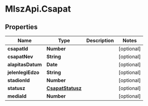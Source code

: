 # MlszApi.Csapat

## Properties

Name | Type | Description | Notes
------------ | ------------- | ------------- | -------------
**csapatId** | **Number** |  | [optional] 
**csapatNev** | **String** |  | [optional] 
**alapitasDatum** | **Date** |  | [optional] 
**jelenlegiEdzo** | **String** |  | [optional] 
**stadionId** | **Number** |  | [optional] 
**statusz** | [**CsapatStatusz**](CsapatStatusz.md) |  | [optional] 
**mediaId** | **Number** |  | [optional] 


